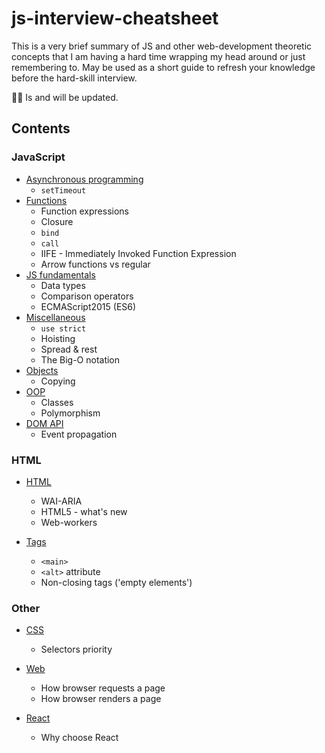# js-interview-cheatsheet

This is a very brief summary of JS and other web-development theoretic conсepts that I am having a hard time wrapping my head around or just remembering to.
May be used as a short guide to refresh your knowledge before the hard-skill interview.

👩‍💻 Is and will be updated.

## Contents

### JavaScript

- [Asynchronous programming](JavaScript/asynchronous.md)
  - `setTimeout`
- [Functions](JavaScript/functions.md)
  - Function expressions
  - Closure
  - `bind`
  - `call`
  - IIFE - Immediately Invoked Function Expression
  - Arrow functions vs regular
- [JS fundamentals](JavaScript/jsfundamentals.md)
  - Data types
  - Comparison operators
  - ECMAScript2015 (ES6)
- [Miscellaneous](JavaScript/miscellaneous.md)
  - `use strict`
  - Hoisting
  - Spread & rest
  - The Big-O notation
- [Objects](JavaScript/objects.md)
  - Copying
- [OOP](JavaScript/OOP.md)
  - Classes
  - Polymorphism
- [DOM API](JavaScript/DOM.md)
  - Event propagation

### HTML

- [HTML](HTML/HTML.md)

  - WAI-ARIA
  - HTML5 - what's new
  - Web-workers

- [Tags](HTML/HTML.md)
  - `<main>`
  - `<alt>` attribute
  - Non-closing tags ('empty elements')

### Other

- [CSS](CSS.md)

  - Selectors priority

- [Web](web.md)

  - How browser requests a page
  - How browser renders a page

- [React](React.md)
  - Why choose React
